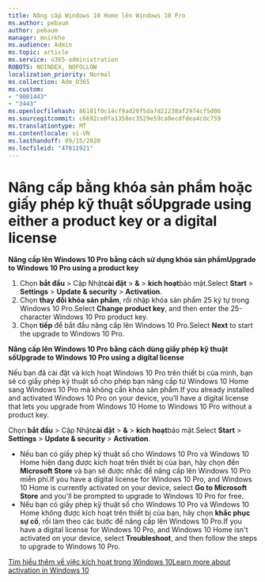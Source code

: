 ```yaml
---
title: Nâng cấp Windows 10 Home lên Windows 10 Pro
ms.author: pebaum
author: pebaum
manager: mnirkhe
ms.audience: Admin
ms.topic: article
ms.service: o365-administration
ROBOTS: NOINDEX, NOFOLLOW
localization_priority: Normal
ms.collection: Adm_O365
ms.custom:
- "9001443"
- "3443"
ms.openlocfilehash: 86181f0c14cf9ad20f5da7d22238af2974cf5d06
ms.sourcegitcommit: c6692ce0fa1358ec3529e59ca0ecdfdea4cdc759
ms.translationtype: MT
ms.contentlocale: vi-VN
ms.lasthandoff: 09/15/2020
ms.locfileid: "47811921"
---
```

# <a name="upgrade-using-either-a-product-key-or-a-digital-license"></a><span data-ttu-id="46cb1-102">Nâng cấp bằng khóa sản phẩm hoặc giấy phép kỹ thuật số</span><span class="sxs-lookup"><span data-stu-id="46cb1-102">Upgrade using either a product key or a digital license</span></span>

<span data-ttu-id="46cb1-103">**Nâng cấp lên Windows 10 Pro bằng cách sử dụng khóa sản phẩm**</span><span class="sxs-lookup"><span data-stu-id="46cb1-103">**Upgrade to Windows 10 Pro using a product key**</span></span>

1. <span data-ttu-id="46cb1-104">Chọn **bắt đầu**  >  Cập Nhật**cài đặt**  >  **&**  >  **kích hoạt**bảo mật.</span><span class="sxs-lookup"><span data-stu-id="46cb1-104">Select **Start** > **Settings** > **Update & security** > **Activation**.</span></span>
2. <span data-ttu-id="46cb1-105">Chọn **thay đổi khóa sản phẩm**, rồi nhập khóa sản phẩm 25 ký tự trong Windows 10 Pro.</span><span class="sxs-lookup"><span data-stu-id="46cb1-105">Select **Change product key**, and then enter the 25-character Windows 10 Pro product key.</span></span>
3. <span data-ttu-id="46cb1-106">Chọn **tiếp** để bắt đầu nâng cấp lên Windows 10 Pro.</span><span class="sxs-lookup"><span data-stu-id="46cb1-106">Select **Next** to start the upgrade to Windows 10 Pro.</span></span>

<span data-ttu-id="46cb1-107">**Nâng cấp lên Windows 10 Pro bằng cách dùng giấy phép kỹ thuật số**</span><span class="sxs-lookup"><span data-stu-id="46cb1-107">**Upgrade to Windows 10 Pro using a digital license**</span></span>

<span data-ttu-id="46cb1-108">Nếu bạn đã cài đặt và kích hoạt Windows 10 Pro trên thiết bị của mình, bạn sẽ có giấy phép kỹ thuật số cho phép bạn nâng cấp từ Windows 10 Home sang Windows 10 Pro mà không cần khóa sản phẩm.</span><span class="sxs-lookup"><span data-stu-id="46cb1-108">If you already installed and activated Windows 10 Pro on your device, you’ll have a digital license that lets you upgrade from Windows 10 Home to Windows 10 Pro without a product key.</span></span>

<span data-ttu-id="46cb1-109">Chọn **bắt đầu**  >  Cập Nhật**cài đặt**  >  **&**  >  **kích hoạt**bảo mật.</span><span class="sxs-lookup"><span data-stu-id="46cb1-109">Select **Start** > **Settings** > **Update & security** > **Activation**.</span></span>

- <span data-ttu-id="46cb1-110">Nếu bạn có giấy phép kỹ thuật số cho Windows 10 Pro và Windows 10 Home hiện đang được kích hoạt trên thiết bị của bạn, hãy chọn đến **Microsoft Store** và bạn sẽ được nhắc để nâng cấp lên Windows 10 Pro miễn phí.</span><span class="sxs-lookup"><span data-stu-id="46cb1-110">If you have a digital license for Windows 10 Pro, and Windows 10 Home is currently activated on your device, select **Go to Microsoft Store** and you'll be prompted to upgrade to Windows 10 Pro for free.</span></span>
- <span data-ttu-id="46cb1-111">Nếu bạn có giấy phép kỹ thuật số cho Windows 10 Pro và Windows 10 Home không được kích hoạt trên thiết bị của bạn, hãy chọn **khắc phục sự cố**, rồi làm theo các bước để nâng cấp lên Windows 10 Pro.</span><span class="sxs-lookup"><span data-stu-id="46cb1-111">If you have a digital license for Windows 10 Pro, and Windows 10 Home isn't activated on your device, select **Troubleshoot**, and then follow the steps to upgrade to Windows 10 Pro.</span></span>

[<span data-ttu-id="46cb1-112">Tìm hiểu thêm về việc kích hoạt trong Windows 10</span><span class="sxs-lookup"><span data-stu-id="46cb1-112">Learn more about activation in Windows 10</span></span>](https://support.microsoft.com/help/12440)